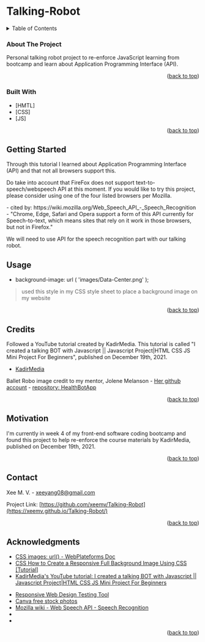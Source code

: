 # Talking-Robot

<!-- TABLE OF CONTENTS -->
<details>
  <summary>Table of Contents</summary>
  <ol>
    <li>
      <a href="#about-the-project">About The Project</a>
      <ul>
        <li><a href="#built-with">Built With</a></li>
      </ul>
    </li>
   <li>
     <a href="#getting-started">Getting Started</a>
      <ul>
      <!--  <li><a href="#prerequisites">Prerequisites</a></li>
        <li><a href="#installation">Installation</a></li>
      </ul>
    </li>-->
    <li><a href="#usage">Usage</a></li>
    <!--<li><a href="#roadmap">Roadmap</a></li>-->
    <li><a href="#credits">Credits</a></li>
    <!--<li><a href="#license">License</a></li>-->
    <li><a href="#motivation">Motivation</a></li>
    <li><a href="#contact">Contact</a></li>
    <li><a href="#acknowledgments">Acknowledgments</a></li>
  </ol>
</details>
<!-- ABOUT THE PROJECT -->

### About The Project

Personal talking robot project to re-enforce JavaScript learning from bootcamp and learn about Application Programming Interface (API).

<p align="right">(<a href="#top">back to top</a>)</p>



### Built With

* [HMTL]
* [CSS]
* [JS]
<p align="right">(<a href="#top">back to top</a>)</p>

<!--GETTING STARTED-->
## Getting Started

<!-- This is an example of how you may give instructions on setting up your project locally.
To get a local copy up and running follow these simple example steps. -->

Through this tutorial I learned about Application Programming Interface (API) and that not all browsers support this.
<p>
Do take into account that FireFox does not support text-to-speech/webspeech API at this moment. If you would like to try this project, please consider using one of the four listed browsers per Mozilla.
<p>
    - cited by: https://wiki.mozilla.org/Web_Speech_API_-_Speech_Recognition
        - "Chrome, Edge, Safari and Opera support a form of this API currently for Speech-to-text, which means sites that rely on it work in those browsers, but not in Firefox."
<p>
We will need to use API for the speech recognition part with our talking robot.

<!--
### Prerequisites

This is an example of how to list things you need to use the software and how to install them.
* npm
  ```sh
  npm install npm@latest -g
  ```
-->

<!--### Installation

1. Get a free API Key at [https://example.com](https://example.com)
2. Clone the repo
   ```sh
   git clone https://github.com/github_username/repo_name.git
   ```
3. Install NPM packages
   ```sh
   npm install
   ```
4. Enter your API in `config.js`
   ```js
   const API_KEY = 'ENTER YOUR API';
   ```

<p align="right">(<a href="#top">back to top</a>)</p>-->



<!-- USAGE EXAMPLES -->
## Usage

- background-image: url ( 'images/Data-Center.png' );
> used this style in my CSS style sheet to place a background image on my website

<p align="right">(<a href="#top">back to top</a>)</p>



<!-- ROADMAP
## Roadmap

- [] Feature 1
- [] Feature 2
- [] Feature 3
    - [] Nested Feature

See the [open issues](https://github.com/github_username/repo_name/issues) for a full list of proposed features (and known issues).

<p align="right">(<a href="#top">back to top</a>)</p>-->



<!--Credits-->
## Credits

Followed a YouTube tutorial created by KadirMedia. This tutorial is called "I created a talking BOT with Javascript || Javascript Project|HTML CSS JS Mini Project For Beginners", published on December 19th, 2021.
- [KadirMedia](https://www.youtube.com/watch?v=9o2rSxHiv9w)
<p>
Ballet Robo image credit to my mentor, Jolene Melanson 
- <a href="https://github.com/JoleneMel">Her github account</a> 
- <a href="https://github.com/JoleneMel/HealthBotApp">repository: HealthBotApp</a>


<p align="right">(<a href="#top">back to top</a>)</p>



<!-- LICENSE
## License

Distributed under the MIT License. See `LICENSE.txt` for more information.

<p align="right">(<a href="#top">back to top</a>)</p>-->

<!--Motivation -->
## Motivation

I'm currently in week 4 of my front-end software coding bootcamp and found this project to help re-enforce the course materials by KadirMedia, published on December 19th, 2021.

<p align="right">(<a href="#top">back to top</a>)</p>

<!-- CONTACT -->
## Contact

Xee M. V. - xeeyang08@gmail.com

Project Link: [https://github.com/xeemv/Talking-Robot](https://xeemv.github.io/Talking-Robot/)
<p align="right">(<a href="#top">back to top</a>)</p>

<!-- ACKNOWLEDGMENTS -->
## Acknowledgments

* <a href="https://webplatform.github.io/docs/css/functions/url/">CSS images: url() - WebPlateforms Doc</a>
* <a href="https://www.webfx.com/blog/web-design/responsive-background-image/">CSS How to Create a Responsive Full Background Image Using CSS [Tutorial]</a>
* <a href="https://www.youtube.com/watch?v=9o2rSxHiv9w">KadirMedia's YouTube tutorial: I created a talking BOT with Javascript || Javascript Project|HTML CSS JS Mini Project For Beginners</a>
<!--* <a href="https://github.com/iamcodefoxx/TipCalculator">codefoxx's github repo.</a>-->
* <a href="http://mattkersley.com/responsive/">Responsive Web Design Testing Tool</a>
* <a href="https://www.canva.com/photos/free/">Canva free stock photos</a>
* <a href="https://wiki.mozilla.org/Web_Speech_API_-_Speech_Recognition">Mozilla wiki - Web Speech API - Speech Recognition</a>
* []()
* []()

<p align="right">(<a href="#top">back to top</a>)</p>



<!-- MARKDOWN LINKS & IMAGES
https://www.markdownguide.org/basic-syntax/#reference-style-links 
[contributors-shield]: https://img.shields.io/github/contributors/github_username/repo_name.svg?style=for-the-badge
[contributors-url]: https://github.com/github_username/repo_name/graphs/contributors
[forks-shield]: https://img.shields.io/github/forks/github_username/repo_name.svg?style=for-the-badge
[forks-url]: https://github.com/github_username/repo_name/network/members
[stars-shield]: https://img.shields.io/github/stars/github_username/repo_name.svg?style=for-the-badge
[stars-url]: https://github.com/github_username/repo_name/stargazers
[issues-shield]: https://img.shields.io/github/issues/github_username/repo_name.svg?style=for-the-badge
[issues-url]: https://github.com/github_username/repo_name/issues
[license-shield]: https://img.shields.io/github/license/github_username/repo_name.svg?style=for-the-badge
[license-url]: https://github.com/github_username/repo_name/blob/master/LICENSE.txt
[linkedin-shield]: https://img.shields.io/badge/-LinkedIn-black.svg?style=for-the-badge&logo=linkedin&colorB=555
[linkedin-url]: https://linkedin.com/in/linkedin_username
[product-screenshot]: images/screenshot.png -->



